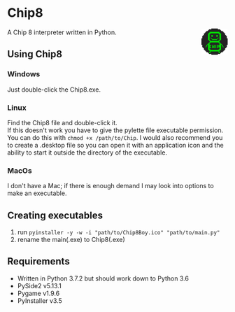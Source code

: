 # Chip8
<img src="source/Chip8Boy.png" width=60 align="right">
A Chip 8 interpreter written in Python.

## Using Chip8

### Windows
Just double-click the Chip8.exe.

### Linux
Find the Chip8 file and double-click it.  
If this doesn't work you have to give the pylette file executable permission.  
You can do this with `chmod +x /path/to/Chip`.
I would also recommend you to create a .desktop file so you can open it with an application icon and the ability to start it outside the directory of the executable.

### MacOs
I don't have a Mac; if there is enough demand I may look into options to make an executable.

## Creating executables
1. run `pyinstaller -y -w -i "path/to/Chip8Boy.ico" "path/to/main.py"`
2. rename the main(.exe) to Chip8(.exe) 

## Requirements
* Written in Python 3.7.2 but should work down to Python 3.6
* PySide2 v5.13.1
* Pygame v1.9.6
* PyInstaller v3.5
